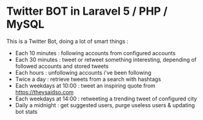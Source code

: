 # Twitter BOT in Laravel 5 / PHP / MySQL

This is a Twitter Bot, doing a lot of smart things :

- Each 10 minutes : following accounts from configured accounts
- Each 30 minutes : tweet or retweet something interesting, depending of followed accounts and stored tweets
- Each hours : unfollowing accounts i've been following
- Twice a day : retrieve tweets from a search with hashtags
- Each weekdays at 10:00 : tweet an inspiring quote from https://theysaidso.com
- Each weekdays at 14:00 : retweeting a trending tweet of configured city
- Daily a midnight : get suggested users, purge useless users & updating bot stats